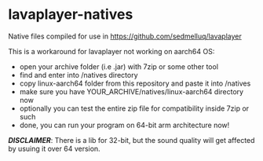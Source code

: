 # lavaplayer-natives
Native files compiled for use in https://github.com/sedmelluq/lavaplayer

This is a workaround for lavaplayer not working on aarch64 OS:
- open your archive folder (i.e .jar) with 7zip or some other tool
- find and enter into /natives directory
- copy linux-aarch64 folder from this repository and paste it into /natives
- make sure you have YOUR_ARCHIVE/natives/linux-aarch64 directory now
- optionally you can test the entire zip file for compatibility inside 7zip or such
- done,  you can run your program on 64-bit arm architecture now!

***DISCLAIMER***: There is a lib for 32-bit, but the sound quality will get affected by usuing it over 64 version.
